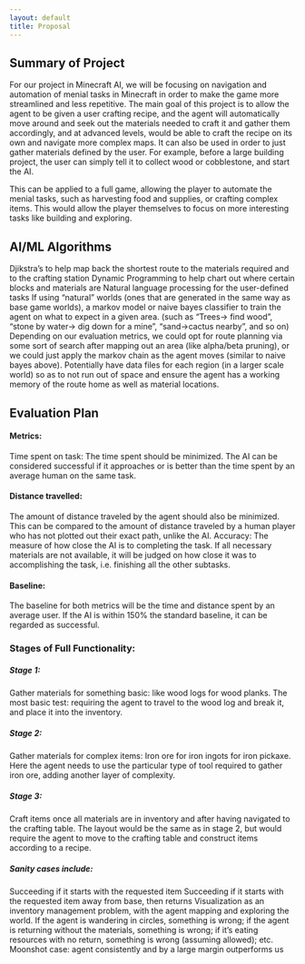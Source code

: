 ```yaml
---
layout: default
title: Proposal
---
```


## Summary of Project

For our project in Minecraft AI, we will be focusing on navigation and automation of menial tasks in Minecraft in order to make the game more streamlined and less repetitive. The main goal of this project is to allow the agent to be given a user crafting recipe, and the agent will automatically move around and seek out the materials needed to craft it and gather them accordingly, and at advanced levels, would be able to craft the recipe on its own and navigate more complex maps. It can also be used in order to just gather materials defined by the user. For example, before a large building project, the user can simply tell it to collect wood or cobblestone, and start the AI.

This can be applied to a full game, allowing the player to automate the menial tasks, such as harvesting food and supplies, or crafting complex items. This would allow the player themselves to focus on more interesting tasks like building and exploring.

## AI/ML Algorithms
Djikstra’s to help map back the shortest route to the materials required and to the crafting station
Dynamic Programming to help chart out where certain blocks and materials are
Natural language processing for the user-defined tasks
If using “natural” worlds (ones that are generated in the same way as base game worlds), a markov model or naive bayes classifier to train the agent on what to expect in a given area. (such as “Trees-> find wood”, “stone by water-> dig down for a mine”, “sand->cactus nearby”, and so on)
Depending on our evaluation metrics, we could opt for route planning via some sort of search after mapping out an area (like alpha/beta pruning), or we could just apply the markov chain as the agent moves (similar to naive bayes above). Potentially have data files for each region (in a larger scale world) so as to not run out of space and ensure the agent has a working memory of the route home as well as material locations.


## Evaluation Plan

#### Metrics:
Time spent on task: The time spent should be minimized. The AI can be considered successful if it approaches or is better than the time spent by an average human on the same task.

#### Distance travelled: 
The amount of distance traveled by the agent should also be minimized. This can be compared to the amount of distance traveled by a human player who has not plotted out their exact path, unlike the AI.
Accuracy: The measure of how close the AI is to completing the task. If all necessary materials are not available, it will be judged on how close it was to accomplishing the task, i.e. finishing all the other subtasks.

#### Baseline:
The baseline for both metrics will be the time and distance spent by an average user. If the AI is within 150% the standard baseline, it can be regarded as successful.

### Stages of Full Functionality:

##### Stage 1: 
Gather materials for something basic: like wood logs for wood planks. The most basic test: requiring the agent to travel to the wood log and break it, and place it into the inventory.

##### Stage 2: 
Gather materials for complex items: Iron ore for iron ingots for iron pickaxe. Here the agent needs to use the particular type of tool required to gather iron ore, adding another layer of complexity.

##### Stage 3: 
Craft items once all materials are in inventory and after having navigated to the crafting table. The layout would be the same as in stage 2, but would require the agent to move to the crafting table and construct items according to a recipe.

##### Sanity cases include: 
Succeeding if it starts with the requested item
Succeeding if it starts with the requested item away from base, then returns
Visualization as an inventory management problem, with the agent mapping and exploring the world. If the agent is wandering in circles, something is wrong; if the agent is returning without the materials, something is wrong; if it’s eating resources with no return, something is wrong (assuming allowed); etc.
Moonshot case: agent consistently and by a large margin outperforms us
